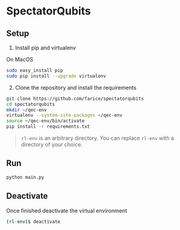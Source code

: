 # SpectatorQubits

## Setup

1.  Install pip and virtualenv

On MacOS

```bash
sudo easy_install pip
sudo pip install --upgrade virtualenv
```

2. Clone the repository and install the requirements

```bash
git clone https://github.com/farice/spectatorqubits
cd spectatorqubits
mkdir ~/qec-env
virtualenv --system-site-packages ~/qec-env
source ~/qec-env/bin/activate
pip install -r requirements.txt
```

> `rl-env` is an arbitrary directory. You can replace `rl-env` with a directory of your choice.

## Run

```bash
python main.py
```

## Deactivate

Once finished deactivate the virtual environment

```bash
(rl-env)$ deactivate
```
